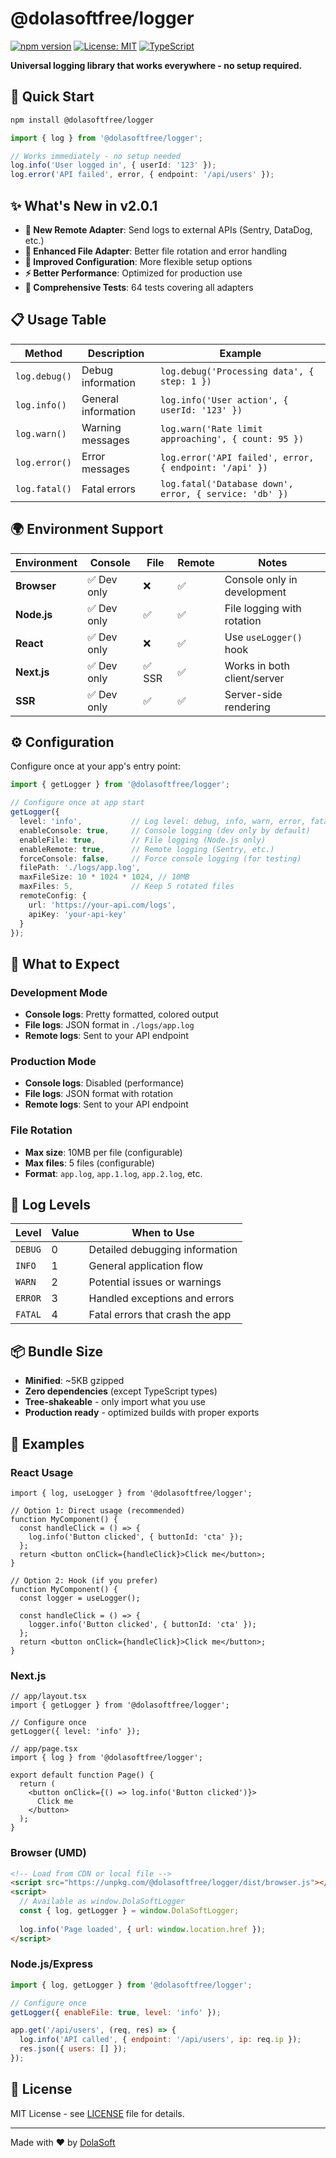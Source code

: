# @dolasoftfree/logger

[![npm version](https://badge.fury.io/js/%40dolasoftfree%2Flogger.svg)](https://badge.fury.io/js/%40dolasoftfree%2Flogger)
[![License: MIT](https://img.shields.io/badge/License-MIT-yellow.svg)](https://opensource.org/licenses/MIT)
[![TypeScript](https://img.shields.io/badge/%3C%2F%3E-TypeScript-%230074c1.svg)](http://www.typescriptlang.org/)

**Universal logging library that works everywhere - no setup required.**

## 🚀 Quick Start

```bash
npm install @dolasoftfree/logger
```

```typescript
import { log } from '@dolasoftfree/logger';

// Works immediately - no setup needed
log.info('User logged in', { userId: '123' });
log.error('API failed', error, { endpoint: '/api/users' });
```

## ✨ What's New in v2.0.1

- **🎯 New Remote Adapter**: Send logs to external APIs (Sentry, DataDog, etc.)
- **📁 Enhanced File Adapter**: Better file rotation and error handling
- **🔧 Improved Configuration**: More flexible setup options
- **⚡ Better Performance**: Optimized for production use
- **🧪 Comprehensive Tests**: 64 tests covering all adapters

## 📋 Usage Table

| Method | Description | Example |
|--------|-------------|---------|
| `log.debug()` | Debug information | `log.debug('Processing data', { step: 1 })` |
| `log.info()` | General information | `log.info('User action', { userId: '123' })` |
| `log.warn()` | Warning messages | `log.warn('Rate limit approaching', { count: 95 })` |
| `log.error()` | Error messages | `log.error('API failed', error, { endpoint: '/api' })` |
| `log.fatal()` | Fatal errors | `log.fatal('Database down', error, { service: 'db' })` |

## 🌍 Environment Support

| Environment | Console | File | Remote | Notes |
|-------------|---------|------|--------|-------|
| **Browser** | ✅ Dev only | ❌ | ✅ | Console only in development |
| **Node.js** | ✅ Dev only | ✅ | ✅ | File logging with rotation |
| **React** | ✅ Dev only | ❌ | ✅ | Use `useLogger()` hook |
| **Next.js** | ✅ Dev only | ✅ SSR | ✅ | Works in both client/server |
| **SSR** | ✅ Dev only | ✅ | ✅ | Server-side rendering |

## ⚙️ Configuration

Configure once at your app's entry point:

```typescript
import { getLogger } from '@dolasoftfree/logger';

// Configure once at app start
getLogger({
  level: 'info',           // Log level: debug, info, warn, error, fatal
  enableConsole: true,     // Console logging (dev only by default)
  enableFile: true,        // File logging (Node.js only)
  enableRemote: true,      // Remote logging (Sentry, etc.)
  forceConsole: false,     // Force console logging (for testing)
  filePath: './logs/app.log',
  maxFileSize: 10 * 1024 * 1024, // 10MB
  maxFiles: 5,             // Keep 5 rotated files
  remoteConfig: {
    url: 'https://your-api.com/logs',
    apiKey: 'your-api-key'
  }
});
```

## 🎯 What to Expect

### Development Mode
- **Console logs**: Pretty formatted, colored output
- **File logs**: JSON format in `./logs/app.log`
- **Remote logs**: Sent to your API endpoint

### Production Mode
- **Console logs**: Disabled (performance)
- **File logs**: JSON format with rotation
- **Remote logs**: Sent to your API endpoint

### File Rotation
- **Max size**: 10MB per file (configurable)
- **Max files**: 5 files (configurable)
- **Format**: `app.log`, `app.1.log`, `app.2.log`, etc.

## 🎨 Log Levels

| Level | Value | When to Use |
|-------|-------|-------------|
| `DEBUG` | 0 | Detailed debugging information |
| `INFO` | 1 | General application flow |
| `WARN` | 2 | Potential issues or warnings |
| `ERROR` | 3 | Handled exceptions and errors |
| `FATAL` | 4 | Fatal errors that crash the app |

## 📦 Bundle Size

- **Minified**: ~5KB gzipped
- **Zero dependencies** (except TypeScript types)
- **Tree-shakeable** - only import what you use
- **Production ready** - optimized builds with proper exports

## 🚀 Examples

### React Usage
```tsx
import { log, useLogger } from '@dolasoftfree/logger';

// Option 1: Direct usage (recommended)
function MyComponent() {
  const handleClick = () => {
    log.info('Button clicked', { buttonId: 'cta' });
  };
  return <button onClick={handleClick}>Click me</button>;
}

// Option 2: Hook (if you prefer)
function MyComponent() {
  const logger = useLogger();
  
  const handleClick = () => {
    logger.info('Button clicked', { buttonId: 'cta' });
  };
  return <button onClick={handleClick}>Click me</button>;
}
```

### Next.js
```tsx
// app/layout.tsx
import { getLogger } from '@dolasoftfree/logger';

// Configure once
getLogger({ level: 'info' });

// app/page.tsx
import { log } from '@dolasoftfree/logger';

export default function Page() {
  return (
    <button onClick={() => log.info('Button clicked')}>
      Click me
    </button>
  );
}
```

### Browser (UMD)
```html
<!-- Load from CDN or local file -->
<script src="https://unpkg.com/@dolasoftfree/logger/dist/browser.js"></script>
<script>
  // Available as window.DolaSoftLogger
  const { log, getLogger } = window.DolaSoftLogger;
  
  log.info('Page loaded', { url: window.location.href });
</script>
```

### Node.js/Express
```javascript
import { log, getLogger } from '@dolasoftfree/logger';

// Configure once
getLogger({ enableFile: true, level: 'info' });

app.get('/api/users', (req, res) => {
  log.info('API called', { endpoint: '/api/users', ip: req.ip });
  res.json({ users: [] });
});
```

## 📄 License

MIT License - see [LICENSE](LICENSE) file for details.

---

Made with ❤️ by [DolaSoft](https://github.com/dolasoft)